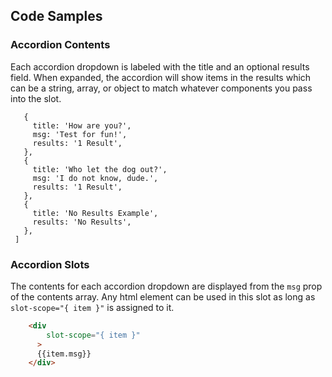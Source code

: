 ## Code Samples

### Accordion Contents

Each accordion dropdown is labeled with the title and an optional results field. When expanded, the accordion will show items in the results which can be a string, array, or object to match whatever components you pass into the slot.

 ```contents: [
    {
      title: 'How are you?',
      msg: 'Test for fun!',
      results: '1 Result',
    },
    {
      title: 'Who let the dog out?',
      msg: 'I do not know, dude.',
      results: '1 Result',
    },
    {
      title: 'No Results Example',
      results: 'No Results',
    },
  ]
  ```


### Accordion Slots
The contents for each accordion dropdown are displayed from the ```msg``` prop of the contents array. Any html element can be used in this slot as long as ```slot-scope="{ item }"``` is assigned to it. 
```html
    <div 
        slot-scope="{ item }"
      >
      {{item.msg}}
    </div>
```

